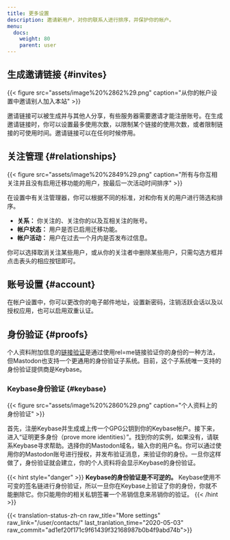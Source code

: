 ```yaml
---
title: 更多设置
description: 邀请新用户，对你的联系人进行排序，并保护你的帐户。
menu:
  docs:
    weight: 80
    parent: user
---
```


## 生成邀请链接 {#invites}

{{< figure src="assets/image%20%2862%29.png" caption="从你的帐户设置中邀请别人加入本站" >}}

邀请链接可以被生成并与其他人分享，有些服务器需要邀请才能注册账号。在生成邀请链接时，你可以设置最多使用次数，以限制某个链接的使用次数，或者限制链接的可使用时间。邀请链接可以在任何时候停用。

## 关注管理 {#relationships}

{{< figure src="assets/image%20%2849%29.png" caption="所有与你互相关注并且没有启用迁移功能的用户，按最后一次活动时间排序" >}}

在设置中有关注管理器，你可以根据不同的标准，对和你有关的用户进行筛选和排序。

* **关系：** 你关注的、关注你的以及互相关注的账号。
* **帐户状态：** 用户是否已启用迁移功能。
* **帐户活动：** 用户在过去一个月内是否发布过信息。

你可以选择取消关注某些用户，或从你的关注者中删除某些用户，只需勾选方框并点击表头的相应按钮即可。

## 账号设置 {#account}

在帐户设置中，你可以更改你的电子邮件地址，设置新密码，注销活跃会话以及以授权应用，也可以启用双重认证。

## 身份验证 {#proofs}

个人资料附加信息的[链接验证](../profile#verification)是通过使用rel=me链接验证你的身份的一种方法，但Mastodon也支持一个更通用的身份验证子系统。目前，这个子系统唯一支持的身份验证提供商是Keybase。

### Keybase身份验证 {#keybase}

{{< figure src="assets/image%20%2860%29.png" caption="个人资料上的身份验证" >}}

首先，注册Keybase并生成或上传一个GPG公钥到你的Keybase帐户。接下来，进入“证明更多身份（prove more identities）”。找到你的实例，如果没有，请联系Keybase寻求帮助。选择你的Mastodon域名，输入你的用户名。你可以通过使用你的Mastodon账号进行授权，并发布验证消息，来验证你的身份。一旦你这样做了，身份验证就会建立，你的个人资料将会显示Keybase的身份验证。

{{< hint style="danger" >}}
**Keybase的身份验证是不可逆的。** Keybase使用不可变的签名链进行身份验证，所以一旦你在Keybase上验证了你的身份，你就不能删除它。你只能用你的相关私钥签署一个吊销信息来吊销你的验证。
{{< /hint >}}

{{< translation-status-zh-cn raw_title="More settings" raw_link="/user/contacts/" last_tranlation_time="2020-05-03" raw_commit="ad1ef20f171c9f61439f32168987b0b4f9abd74b">}}
